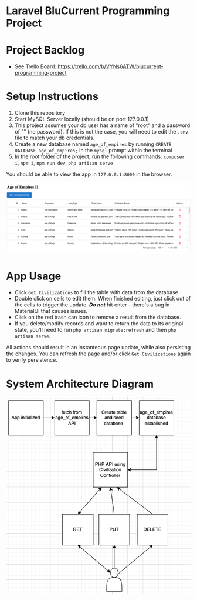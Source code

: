 # Laravel BluCurrent Programming Project

# Project Backlog
- See Trello Board: https://trello.com/b/VYNs6ATW/blucurrent-programming-project

# Setup Instructions
1. Clone this repository
2. Start MySQL Server locally (should be on port 127.0.0.1)
3. This project assumes your db user has a name of "root" and a password of "" (no password). If this is not the case, you will need to edit the `.env` file to match your db credentials.
4. Create a new database named `age_of_empires` by running `CREATE DATABASE age_of_empires;` in the `mysql` prompt within the terminal
5. In the root folder of the project, run the following commands: `composer i`, `npm i`, `npm run dev`, `php artisan serve`

 You should be able to view the app in `127.0.0.1:8000` in the browser.

 ![Image of app](./resources/assets/project-home.png)

 # App Usage
- Click `Get Civilizations` to fill the table with data from the database
- Double click on cells to edit them. When finished editing, just click out of the cells to trigger the update. ***Do not*** hit enter - there's a bug in MaterialUI that causes issues.
- Click on the red trash can icon to remove a result from the database.
- If you delete/modify records and want to return the data to its original state, you'll need to run `php artisan migrate:refresh` and then `php artisan serve`.

All actions should result in an instanteous page update, while also persisting the changes. You can refresh the page and/or click `Get Civilizations` again to verify persistence.

# System Architecture Diagram

![Image of diagram](./resources/assets/Programming-Test-Diagram.png)
